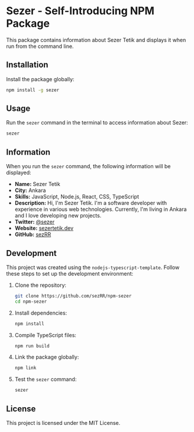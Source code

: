 # Sezer - Self-Introducing NPM Package

This package contains information about Sezer Tetik and displays it when run from the command line.

## Installation

Install the package globally:

```bash
npm install -g sezer
```

## Usage

Run the `sezer` command in the terminal to access information about Sezer:

```bash
sezer
```

## Information

When you run the `sezer` command, the following information will be displayed:

- **Name:** Sezer Tetik
- **City:** Ankara
- **Skills:** JavaScript, Node.js, React, CSS, TypeScript
- **Description:** Hi, I'm Sezer Tetik. I'm a software developer with experience in various web technologies. Currently, I'm living in Ankara and I love developing new projects.
- **Twitter:** [@sezer](https://twitter.com/sezer)
- **Website:** [sezertetik.dev](https://sezertetik.dev)
- **GitHub:** [sezRR](https://github.com/sezRR)

## Development

This project was created using the `nodejs-typescript-template`. Follow these steps to set up the development environment:

1. Clone the repository:

   ```bash
   git clone https://github.com/sezRR/npm-sezer
   cd npm-sezer
   ```

2. Install dependencies:

   ```bash
   npm install
   ```

3. Compile TypeScript files:

   ```bash
   npm run build
   ```

4. Link the package globally:

   ```bash
   npm link
   ```

5. Test the `sezer` command:
   ```bash
   sezer
   ```

## License

This project is licensed under the MIT License.
